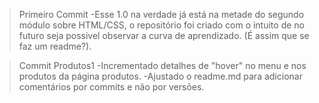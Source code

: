 >Primeiro Commit
    -Esse 1.0 na verdade já está na metade do segundo módulo sobre HTML/CSS, o repositório foi criado com o intuito de no futuro seja possivel observar a curva de aprendizado. (É assim que se faz um readme?).

>Commit Produtos1
    -Incrementado detalhes de "hover" no menu e nos produtos da página produtos.
    -Ajustado o readme.md para adicionar comentários por commits e não por versões.
    